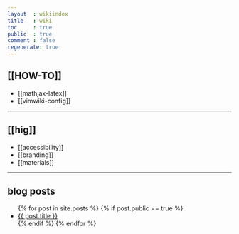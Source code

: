 ```yaml
---
layout  : wikiindex
title   : wiki
toc     : true
public  : true
comment : false
regenerate: true
---
```


## [[HOW-TO]]

* [[mathjax-latex]]
* [[vimwiki-config]]
---

## [[hig]]

* [[accessibility]]
* [[branding]]
* [[materials]]
---

## blog posts
<div>
    <ul>
{% for post in site.posts %}
    {% if post.public == true %}
        <li>
            <a class="post-link" href="{{ post.url | prepend: site.baseurl }}">
                {{ post.title }}
            </a>
        </li>
    {% endif %}
{% endfor %}
    </ul>
</div>

